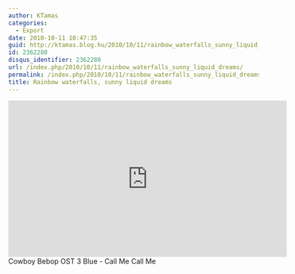```yaml
---
author: KTamas
categories:
  - Export
date: 2010-10-11 10:47:35
guid: http://ktamas.blog.hu/2010/10/11/rainbow_waterfalls_sunny_liquid_dreams
id: 2362280
disqus_identifier: 2362280
url: /index.php/2010/10/11/rainbow_waterfalls_sunny_liquid_dreams/
permalink: /index.php/2010/10/11/rainbow_waterfalls_sunny_liquid_dreams/
title: Rainbow waterfalls, sunny liquid dreams
---
```


<iframe width="560" height="315" src="https://www.youtube.com/embed/DL_KyJpRuKU" frameborder="0" allow="accelerometer; autoplay; encrypted-media; gyroscope; picture-in-picture" allowfullscreen></iframe>
Cowboy Bebop OST 3 Blue - Call Me Call Me
